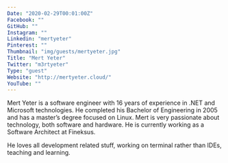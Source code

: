 ```yaml
---
Date: "2020-02-29T00:01:00Z"
Facebook: ""
GitHub: ""
Instagram: ""
Linkedin: "mertyeter"
Pinterest: ""
Thumbnail: "img/guests/mertyeter.jpg"
Title: "Mert Yeter"
Twitter: "m3rtyeter"
Type: "guest"
Website: "http://mertyeter.cloud/"
YouTube: ""
---
```

Mert Yeter is a software engineer with 16 years of experience in .NET and Microsoft technologies. He completed his Bachelor of Engineering in 2005 and has a master’s degree focused on Linux. Mert is very passionate about technology, both software and hardware. He is currently working as a Software Architect at Fineksus.

He loves all development related stuff, working on terminal rather than IDEs, teaching and learning.